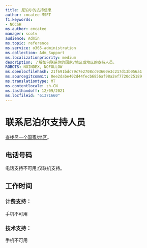 ```yaml
---
title: 尼泊尔的支持信息
author: cmcatee-MSFT
f1.keywords:
- NOCSH
ms.author: cmcatee
manager: scotv
audience: Admin
ms.topic: reference
ms.service: o365-administration
ms.collection: Adm_Support
ms.localizationpriority: medium
description: 了解如何联系你的国家/地区或地区的支持人员。
ROBOTS: NOINDEX, NOFOLLOW
ms.openlocfilehash: 21f691bdc79c7e2708cc93660e3c217d13b056a1
ms.sourcegitcommit: 0ee2dabe402d44fecb6856af98a2ef7720d25189
ms.translationtype: MT
ms.contentlocale: zh-CN
ms.lasthandoff: 12/09/2021
ms.locfileid: "61371660"
---
```

# <a name="contact-support-for-nepal"></a>联系尼泊尔支持人员

[查找另一个国家/地区](../get-help-support.md)。

## <a name="phone-number"></a>电话号码
电话支持不可用;仅联机支持。

## <a name="hours"></a>工作时间
### <a name="billing-support"></a>计费支持：

手机不可用

### <a name="technical-support"></a>技术支持：

手机不可用

